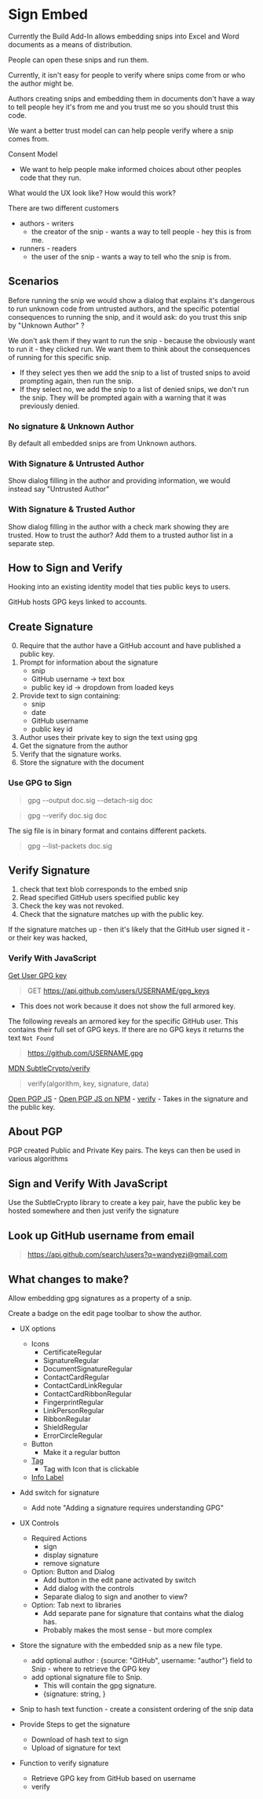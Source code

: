 # Sign Embed

Currently the Build Add-In allows embedding snips into Excel and Word documents as a means of distribution.

People can open these snips and run them.

Currently, it isn't easy for people to verify where snips come from or who the author might be.

Authors creating snips and embedding them in documents don't have a way to tell people hey it's from me and you trust me so you should trust this code.


We want a better trust model can can help people verify where a snip comes from.

Consent Model

- We want to help people make informed choices about other peoples code that they run.


What would the UX look like? How would this work?

There are two different customers

- authors - writers
    - the creator of the snip - wants a way to tell people - hey this is from me.
- runners - readers
    - the user of the snip - wants a way to tell who the snip is from.

## Scenarios

Before running the snip we would show a dialog that explains it's dangerous to run unknown code from untrusted authors, and the specific potential consequences to running the snip, and it would ask: do you trust this snip by "Unknown Author" ?

We don't ask them if they want to run the snip - because the obviously want to run it - they clicked run. We want them to think about the consequences of running for this specific snip.

- If they select yes then we add the snip to a list of trusted snips to avoid prompting again, then run the snip.
- If they select no, we add the snip to a list of denied snips, we don't run the snip. They will be prompted again with a warning that it was previously denied.

### No signature & Unknown Author

By default all embedded snips are from Unknown authors.

### With Signature & Untrusted Author

Show dialog filling in the author and providing information, we would instead say "Untrusted Author"

### With Signature & Trusted Author

Show dialog filling in the author with a check mark showing they are trusted.
How to trust the author? Add them to a trusted author list in a separate step.

## How to Sign and Verify

Hooking into an existing identity model that ties public keys to users.

GitHub hosts GPG keys linked to accounts.

## Create Signature

0. Require that the author have a GitHub account and have published a public key.
1. Prompt for information about the signature
    - snip
    - GitHub username -> text box
    - public key id -> dropdown from loaded keys
2. Provide text to sign containing:
    - snip
    - date
    - GitHub username
    - public key id
3. Author uses their private key to sign the text using gpg
4. Get the signature from the author
5. Verify that the signature works.
6. Store the signature with the document

### Use GPG to Sign

> gpg --output doc.sig --detach-sig doc

> gpg --verify doc.sig doc

The sig file is in binary format and contains different packets.

> gpg --list-packets doc.sig

## Verify Signature

1. check that text blob corresponds to the embed snip
2. Read specified GitHub users specified public key
3. Check the key was not revoked.
4. Check that the signature matches up with the public key.


If the signature matches up - then it's likely that the GitHub user signed it - or their key was hacked,


### Verify With JavaScript

[Get User GPG key](https://docs.github.com/en/rest/users/gpg-keys?apiVersion=2022-11-28)

> GET https://api.github.com/users/USERNAME/gpg_keys

- This does not work because it does not show the full armored key.


The following reveals an armored key for the specific GitHub user. This contains their full set of GPG keys. If there are no GPG keys it returns the text `Not Found`
> https://github.com/USERNAME.gpg

[MDN SubtleCrypto/verify](https://developer.mozilla.org/en-US/docs/Web/API/SubtleCrypto/verify)

> verify(algorithm, key, signature, data)

[Open PGP JS](https://openpgpjs.org)
    - [Open PGP JS on NPM](https://www.npmjs.com/package/openpgp)
    - [verify](https://docs.openpgpjs.org/global.html#verify)
        - Takes in the signature and the public key.


## About PGP

PGP created Public and Private Key pairs. The keys can then be used in various algorithms

## Sign and Verify With JavaScript

Use the SubtleCrypto library to create a key pair, have the public key be hosted somewhere and then just verify the signature

## Look up GitHub username from email

> https://api.github.com/search/users?q=wandyezj@gmail.com


## What changes to make?

Allow embedding gpg signatures as a property of a snip.

Create a badge on the edit page toolbar to show the author.

- UX options
    - Icons
        - CertificateRegular
        - SignatureRegular
        - DocumentSignatureRegular
        - ContactCardRegular
        - ContactCardLinkRegular
        - ContactCardRibbonRegular
        - FingerprintRegular
        - LinkPersonRegular
        - RibbonRegular
        - ShieldRegular
        - ErrorCircleRegular
    - Button
        - Make it a regular button
    - [Tag](https://react.fluentui.dev/?path=/docs/components-tag-tag--docs)
        - Tag with Icon that is clickable
    - [Info Label](https://react.fluentui.dev/?path=/docs/components-infolabel--docs)

- Add switch for signature
    - Add note "Adding a signature requires understanding GPG"

- UX Controls
    - Required Actions
        - sign
        - display signature
        - remove signature
    - Option: Button and Dialog
        - Add button in the edit pane activated by switch
        - Add dialog with the controls
        - Separate dialog to sign and another to view?
    - Option: Tab next to libraries
        - Add separate pane for signature that contains what the dialog has.
        - Probably makes the most sense - but more complex

- Store the signature with the embedded snip as a new file type.
    - add optional author : {source: "GitHub", username: "author"} field to Snip - where to retrieve the GPG key
    - add optional signature file to Snip.
        - This will contain the gpg signature.
        - {signature: string, }

- Snip to hash text function - create a consistent ordering of the snip data

- Provide Steps to get the signature
    - Download of hash text to sign
    - Upload of signature for text

- Function to verify signature
    - Retrieve GPG key from GitHub based on username
    - verify 